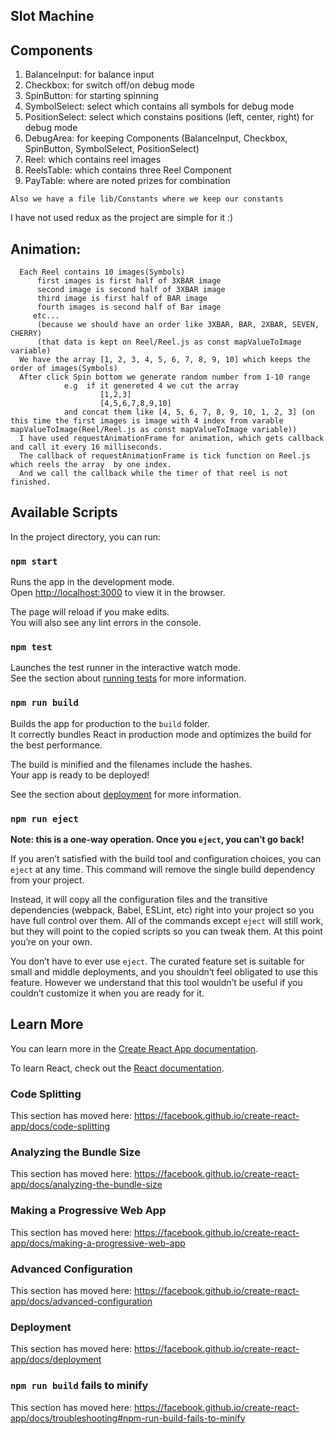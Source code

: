 ## Slot Machine

## Components


  1. BalanceInput: for balance input
  2. Checkbox: for switch off/on debug mode
  3. SpinButton: for starting spinning
  4. SymbolSelect: select which contains all symbols for debug mode
  5. PositionSelect: select which constains positions (left, center, right) for debug mode
  6. DebugArea: for keeping Components (BalanceInput, Checkbox, SpinButton, SymbolSelect, PositionSelect) 
  7. Reel: which contains reel images
  8. ReelsTable: which contains three Reel Component
  9. PayTable: where are noted prizes for combination
    
    Also we have a file lib/Constants where we keep our constants

 I have not used redux as the project are simple for it :)  
 
## Animation:

      Each Reel contains 10 images(Symbols)
          first images is first half of 3XBAR image
          second image is second half of 3XBAR image
          third image is first half of BAR image
          fourth images is second half of Bar image
         etc... 
          (because we should have an order like 3XBAR, BAR, 2XBAR, SEVEN, CHERRY)
          (that data is kept on Reel/Reel.js as const mapValueToImage variable)
      We have the array [1, 2, 3, 4, 5, 6, 7, 8, 9, 10] which keeps the order of images(Symbols) 
      After click Spin bottom we generate random number from 1-10 range 
                e.g  if it genereted 4 we cut the array 
                        [1,2,3]
                        [4,5,6,7,8,9,10]
                and concat them like [4, 5, 6, 7, 8, 9, 10, 1, 2, 3] (on this time the first images is image with 4 index from varable mapValueToImage(Reel/Reel.js as const mapValueToImage variable))       
      I have used requestAnimationFrame for animation, which gets callback and call it every 16 milliseconds.
      The callback of requestAnimationFrame is tick function on Reel.js which reels the array  by one index.
      And we call the callback while the timer of that reel is not finished.  
        
## Available Scripts

In the project directory, you can run:

### `npm start`

Runs the app in the development mode.<br />
Open [http://localhost:3000](http://localhost:3000) to view it in the browser.

The page will reload if you make edits.<br />
You will also see any lint errors in the console.

### `npm test`

Launches the test runner in the interactive watch mode.<br />
See the section about [running tests](https://facebook.github.io/create-react-app/docs/running-tests) for more information.

### `npm run build`

Builds the app for production to the `build` folder.<br />
It correctly bundles React in production mode and optimizes the build for the best performance.

The build is minified and the filenames include the hashes.<br />
Your app is ready to be deployed!

See the section about [deployment](https://facebook.github.io/create-react-app/docs/deployment) for more information.

### `npm run eject`

**Note: this is a one-way operation. Once you `eject`, you can’t go back!**

If you aren’t satisfied with the build tool and configuration choices, you can `eject` at any time. This command will remove the single build dependency from your project.

Instead, it will copy all the configuration files and the transitive dependencies (webpack, Babel, ESLint, etc) right into your project so you have full control over them. All of the commands except `eject` will still work, but they will point to the copied scripts so you can tweak them. At this point you’re on your own.

You don’t have to ever use `eject`. The curated feature set is suitable for small and middle deployments, and you shouldn’t feel obligated to use this feature. However we understand that this tool wouldn’t be useful if you couldn’t customize it when you are ready for it.

## Learn More

You can learn more in the [Create React App documentation](https://facebook.github.io/create-react-app/docs/getting-started).

To learn React, check out the [React documentation](https://reactjs.org/).

### Code Splitting

This section has moved here: https://facebook.github.io/create-react-app/docs/code-splitting

### Analyzing the Bundle Size

This section has moved here: https://facebook.github.io/create-react-app/docs/analyzing-the-bundle-size

### Making a Progressive Web App

This section has moved here: https://facebook.github.io/create-react-app/docs/making-a-progressive-web-app

### Advanced Configuration

This section has moved here: https://facebook.github.io/create-react-app/docs/advanced-configuration

### Deployment

This section has moved here: https://facebook.github.io/create-react-app/docs/deployment

### `npm run build` fails to minify

This section has moved here: https://facebook.github.io/create-react-app/docs/troubleshooting#npm-run-build-fails-to-minify
